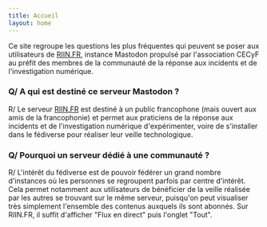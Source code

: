 ```yaml
---
title: Accueil
layout: home
---
```


Ce site regroupe les questions les plus fréquentes qui peuvent se poser aux utilisateurs de [RIIN.FR](https://riin.fr), instance Mastodon propulsé par l'association CECyF au préfit des membres de la communauté de la réponse aux incidents et de l'investigation numérique.

### Q/ A qui est destiné ce serveur Mastodon ?

R/ Le serveur [RIIN.FR](https://riin.fr) est destiné à un public francophone (mais ouvert aux amis de la francophonie) et permet aux praticiens de la réponse aux incidents et de l'investigation numérique d'expérimenter, voire de s'installer dans le fédiverse pour réaliser leur veille technologique.

### Q/ Pourquoi un serveur dédié à une communauté ?

R/ L'intérêt du fédiverse est de pouvoir fédérer un grand nombre d'instances où les personnes se regroupent parfois par centre d'intérêt. Cela permet notamment aux utilisateurs de bénéficier de la veille réalisée par les autres se trouvant sur le même serveur, puisqu'on peut visualiser très simplement l'ensemble des contenus auxquels ils sont abonnés. Sur RIIN.FR, il suffit d'afficher "Flux en direct" puis l'onglet "Tout". 

